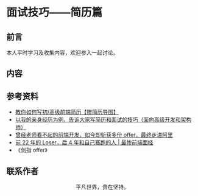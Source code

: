 # 面试技巧——简历篇

## 前言

本人平时学习及收集内容，欢迎参入一起讨论。

## 内容

## 参考资料

- [教你如何写初/高级前端简历【赠简历导图】](https://juejin.im/post/5e91a0a4518825739837bf84)
- [以我的亲身经历为例，告诉大家写简历和面试的技巧（面向高级开发和架构师）](https://www.cnblogs.com/JavaArchitect/p/10720897.html)
- [曾经老师看不起的前端开发，如今却斩获多份 offer，最终走进阿里](https://mp.weixin.qq.com/s/V1Z1snOStcxeeLqXaXRLbw)
- [前 22 年的 Loser，后 4 年和自己赛跑的人 | 最惨前端面经](https://juejin.im/post/5ecc0cbef265da770274b2a5)
- 《剑指 offer》

## 联系作者

<div align="center">
    <p>
        平凡世界，贵在坚持。
    </p>
    <img :src="$withBase('/about/contact.png')" />
</div>
